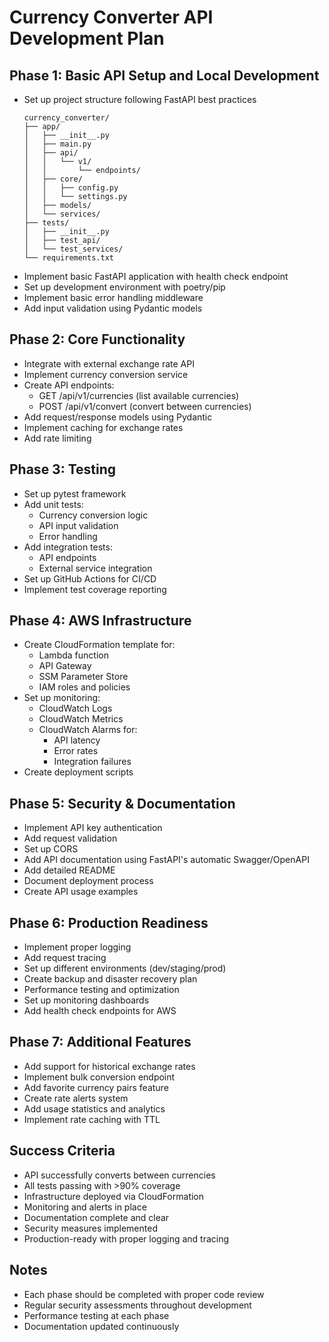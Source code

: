 # Currency Converter API Development Plan

## Phase 1: Basic API Setup and Local Development
- Set up project structure following FastAPI best practices
  ```
  currency_converter/
  ├── app/
  │   ├── __init__.py
  │   ├── main.py
  │   ├── api/
  │   │   └── v1/
  │   │       └── endpoints/
  │   ├── core/
  │   │   ├── config.py
  │   │   └── settings.py
  │   ├── models/
  │   └── services/
  ├── tests/
  │   ├── __init__.py
  │   ├── test_api/
  │   └── test_services/
  └── requirements.txt
  ```
- Implement basic FastAPI application with health check endpoint
- Set up development environment with poetry/pip
- Implement basic error handling middleware
- Add input validation using Pydantic models

## Phase 2: Core Functionality
- Integrate with external exchange rate API
- Implement currency conversion service
- Create API endpoints:
  - GET /api/v1/currencies (list available currencies)
  - POST /api/v1/convert (convert between currencies)
- Add request/response models using Pydantic
- Implement caching for exchange rates
- Add rate limiting

## Phase 3: Testing
- Set up pytest framework
- Add unit tests:
  - Currency conversion logic
  - API input validation
  - Error handling
- Add integration tests:
  - API endpoints
  - External service integration
- Set up GitHub Actions for CI/CD
- Implement test coverage reporting

## Phase 4: AWS Infrastructure
- Create CloudFormation template for:
  - Lambda function
  - API Gateway
  - SSM Parameter Store
  - IAM roles and policies
- Set up monitoring:
  - CloudWatch Logs
  - CloudWatch Metrics
  - CloudWatch Alarms for:
    - API latency
    - Error rates
    - Integration failures
- Create deployment scripts

## Phase 5: Security & Documentation
- Implement API key authentication
- Add request validation
- Set up CORS
- Add API documentation using FastAPI's automatic Swagger/OpenAPI
- Add detailed README
- Document deployment process
- Create API usage examples

## Phase 6: Production Readiness
- Implement proper logging
- Add request tracing
- Set up different environments (dev/staging/prod)
- Create backup and disaster recovery plan
- Performance testing and optimization
- Set up monitoring dashboards
- Add health check endpoints for AWS

## Phase 7: Additional Features
- Add support for historical exchange rates
- Implement bulk conversion endpoint
- Add favorite currency pairs feature
- Create rate alerts system
- Add usage statistics and analytics
- Implement rate caching with TTL

## Success Criteria
- API successfully converts between currencies
- All tests passing with >90% coverage
- Infrastructure deployed via CloudFormation
- Monitoring and alerts in place
- Documentation complete and clear
- Security measures implemented
- Production-ready with proper logging and tracing

## Notes
- Each phase should be completed with proper code review
- Regular security assessments throughout development
- Performance testing at each phase
- Documentation updated continuously